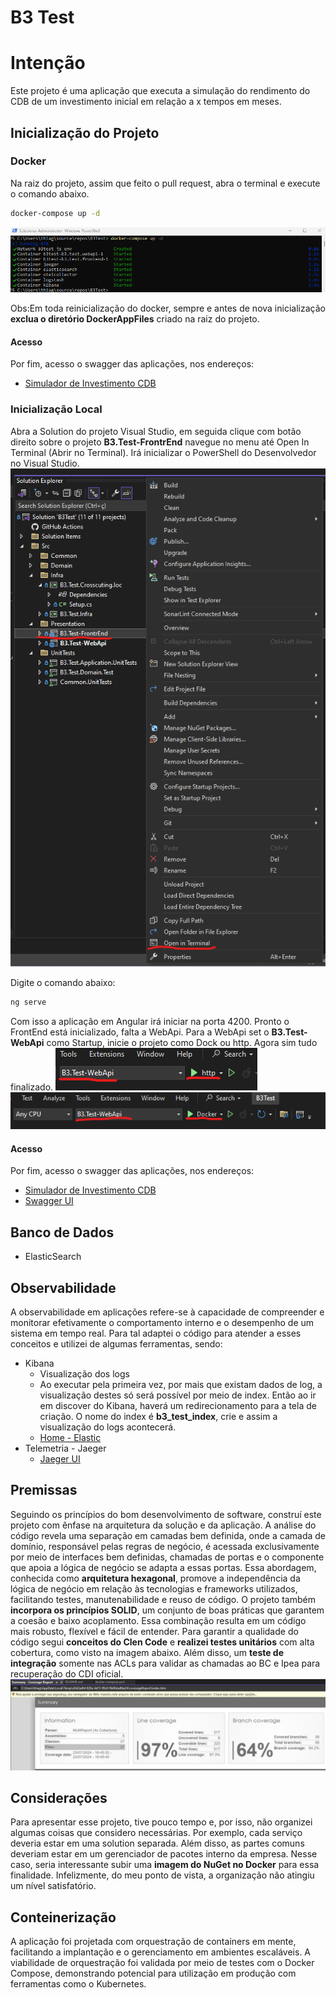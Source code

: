 
# B3 Test
# Intenção
Este projeto é uma aplicação que executa a simulação do rendimento do CDB de um investimento inicial em relação a x tempos em meses.

## Inicialização do Projeto
### Docker
Na raiz do projeto, assim que feito o pull request, abra o terminal e execute o comando abaixo.   
```bash
docker-compose up -d
```
![PowerShell](start-all-docker.png)

Obs:Em toda reinicialização do docker, sempre e antes de nova inicialização **exclua o diretório DockerAppFiles** criado na raiz do projeto. 

#### Acesso
Por fim, acesso o swagger das aplicações, nos endereços:
* [Simulador de Investimento CDB](http://localhost:4200/)

### Inicialização Local
Abra a Solution do projeto Visual Studio, em seguida clique com botão direito sobre o projeto **B3.Test-FrontrEnd** navegue no menu até Open In Terminal (Abrir no Terminal). Irá inicializar o PowerShell do Desenvolvedor no Visual Studio. 
![PowerShell](init-frontend.png)

Digite o comando abaixo:
```bash
ng serve
```
Com isso a aplicação em Angular irá iniciar na porta 4200. Pronto o FrontEnd está inicializado, falta a WebApi.
Para a WebApi set o **B3.Test-WebApi** como Startup, inicie o projeto como Dock ou http. Agora sim tudo finalizado.
![WebApi](webapi-init-http.png)
![WebApi](webapi-init-dock.png)

#### Acesso
Por fim, acesso o swagger das aplicações, nos endereços:
* [Simulador de Investimento CDB](http://localhost:4200/)
* [Swagger UI](http://localhost:32805/swagger/index.html)

## Banco de Dados
* ElasticSearch

## Observabilidade
A observabilidade em aplicações refere-se à capacidade de compreender e monitorar efetivamente o comportamento interno e o desempenho de um sistema em tempo real. Para tal adaptei o código para atender a esses conceitos e utilizei de algumas ferramentas, sendo:
* Kibana
    * Visualização dos logs
    * Ao executar pela primeira vez, por mais que existam dados de log, a visualização destes só será possível por meio de index. Então ao ir em discover do Kibana, haverá um redirecionamento para a tela de criação.  O nome do index é **b3_test_index**, crie e assim a visualização do logs acontecerá.
    * [Home - Elastic](http://localhost:5601/app/home#/)
* Telemetria - Jaeger
    * [Jaeger UI](http://localhost:16686/search)

## Premissas
Seguindo os princípios do bom desenvolvimento de software, construí este projeto com ênfase na arquitetura da solução e da aplicação. A análise do código revela uma separação em camadas bem definida, onde a camada de domínio, responsável pelas regras de negócio, é acessada exclusivamente por meio de interfaces bem definidas, chamadas de portas e o componente que apoia a lógica de negócio se adapta a essas portas. Essa abordagem, conhecida como **arquitetura hexagonal**, promove a independência da lógica de negócio em relação às tecnologias e frameworks utilizados, facilitando testes, manutenabilidade e reuso de código. O projeto também **incorpora os princípios SOLID**, um conjunto de boas práticas que garantem a coesão e baixo acoplamento. Essa combinação resulta em um código mais robusto, flexível e fácil de entender. 
Para garantir a qualidade do código segui **conceitos do Clen Code** e **realizei testes unitários** com alta cobertura, como visto na imagem abaixo. Além disso, um **teste de integração** somente nas ACLs para validar as chamadas ao BC e Ipea para recuperação do CDI oficial.
![PowerShell](img/test-coverage.png)


## Considerações
Para apresentar esse projeto, tive pouco tempo e, por isso, não organizei algumas coisas que considero necessárias. Por exemplo, cada serviço deveria estar em uma solution separada. Além disso, as partes comuns deveriam estar em um gerenciador de pacotes interno da empresa. Nesse caso, seria interessante subir uma **imagem do NuGet no Docker** para essa finalidade. Infelizmente, do meu ponto de vista, a organização não atingiu um nível satisfatório.  


## Conteinerização
A aplicação foi projetada com orquestração de containers em mente, facilitando a implantação e o gerenciamento em ambientes escaláveis. A viabilidade de orquestração foi validada por meio de testes com o Docker Compose, demonstrando potencial para utilização em produção com ferramentas como o Kubernetes.
